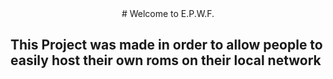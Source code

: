 <center># Welcome to E.P.W.F.</center>
<h2>This Project was made in order to allow people to easily host their own roms on their local network</h2>
